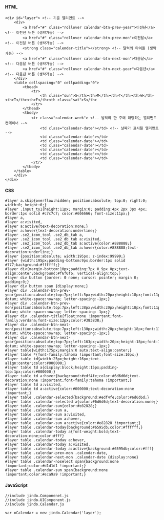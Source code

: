 #### HTML

	<div id="layer"> <!-- 기준 엘리먼트 -->
	    <div>
	        <a href="#" class="rollover calendar-btn-prev-year">이전년</a> <!-- 이전년 버튼 (생략가능) -->
	        <a href="#" class="rollover calendar-btn-prev-mon">이전달</a> <!-- 이전달 버튼 (생략가능) -->
	        <strong class="calendar-title"></strong> <!-- 달력의 타이틀 (생략가능) -->
	        <a href="#" class="rollover calendar-btn-next-mon">다음달</a> <!-- 다음달 버튼 (생략가능) -->
	        <a href="#" class="rollover calendar-btn-next-year">다음년</a> <!-- 다음년 버튼 (생략가능) -->
	    </div>
	    <table cellspacing="0" cellpadding="0">
	        <thead>
	            <tr>
	                <th class="sun">S</th><th>M</th><th>T</th><th>W</th><th>T</th><th>F</th><th class="sat">S</th>
	            </tr>
	        </thead>
	        <tbody>
	            <tr class="calendar-week"> <!-- 달력의 한 주에 해당하는 엘리먼트 컨테이너 -->
	                <td class="calendar-date"></td> <!-- 날짜가 표시될 엘리먼트 -->
	                <td class="calendar-date"></td>
	                <td class="calendar-date"></td>
	                <td class="calendar-date"></td>
	                <td class="calendar-date"></td>
	                <td class="calendar-date"></td>
	                <td class="calendar-date"></td>
	            </tr>
	        </tbody>
	    </table>
	    </div>
	</div>

#### CSS

	#layer a.skip{overflow:hidden; position:absolute; top:0; right:0; width:0; height:0;}
	#layer .input_ty1{height:11px; margin:0; padding:4px 2px 3px 4px; border:1px solid #c7c7c7; color:#666666; font-size:11px;}
	#layer a,
	#layer a:visited,
	#layer a:active{text-decoration:none;}
	#layer a:hover{text-decoration:underline;}
	#layer .se2_icon_tool .se2_db_tab a,
	#layer .se2_icon_tool .se2_db_tab a:visited,
	#layer .se2_icon_tool .se2_db_tab a:active{color:#888888;}
	#layer .se2_icon_tool .se2_db_tab a:hover{color:#888888;text-decoration:underline;}
	#layer {position:absolute; width:195px; z-index:99999;}
	#layer {width:195px;padding-bottom:9px;border:1px solid #777;background:#ffffff;}
	#layer div{margin-bottom:10px;padding:7px 0 9px 0px;text-align:center;background:#f6f6f6; vertical-align:top;}
	#layer div button {border: 0 none; cursor: pointer; margin 0; padding:0;}
	#layer div button span {display:none;}
	#layer div .calendar-btn-prev-year{position:absolute;top:7px;left:5px;width:20px;height:18px;font:11px dotum; white-space:nowrap; letter-spacing:-1px;}
	#layer div .calendar-btn-prev-mon{position:absolute;top:7px;left:38px;width:20px;height:18px;font:11px dotum; white-space:nowrap; letter-spacing:-1px;}
	#layer div .calendar-title{float:none !important;font-family:verdana;font-size:12px;color:#383838;}
	#layer div .calendar-btn-next-mon{position:absolute;top:7px;left:130px;width:20px;height:18px;font:11px dotum; white-space:nowrap; letter-spacing:-1px;}
	#layer div .calendar-btn-next-year{position:absolute;top:7px;left:163px;width:20px;height:18px;font:11px dotum; white-space:nowrap; letter-spacing:-1px;}
	#layer table{width:175px;margin:0 auto;text-align:center;}
	#layer table *{font-family:tahoma !important;font-size:10px;}
	#layer table td{width:25px;height:16px;text-align:center;color:#000000;}
	#layer table td a{display:block;height:15px;padding-top:1px;color:#000000;}
	#layer table td a:hover{background:#edf4fe;color:#6d6d6d;text-decoration:none !important;font-family:tahoma !important;}
	#layer table td a:visited,
	#layer table td a:active{color:#000000;text-decoration:none !important;}
	#layer table .calendar-selected{background:#edf4fe;color:#6d6d6d;}
	#layer table .calendar-selected a{color:#6d6d6d;text-decoration:none;}
	#layer table .calendar-sun{color:#e82828;}
	#layer table .calendar-sun a,
	#layer table .calendar-sun a:visited,
	#layer table .calendar-sun a:hover,
	#layer table .calendar-sun a:active{color:#e82828 !important;}
	#layer table .calendar-today{background:#6595db;color:#ffffff;}
	#layer table .calendar-today a{font-weight:bold;text-decoration:none;color:#fff}
	#layer table .calendar-today a:hover,
	#layer table .calendar-today a:visited,
	#layer table .calendar-today a:active{background:#6595db;color:#fff}
	#layer table .calendar-prev-mon .calendar-date,
	#layer table .calendar-next-mon .calendar-date {display:none}
	#layer table .calendar-noselect span{background:none !important;color:#d1d1d1 !important;}
	#layer table .calendar-sun span{background:none !important;color:#eca9a9 !important;}
            
#### JavaScript

	//include jindo.Componenet.js
	//include jindo.UIComponent.js
	//include jindo.Calendar.js
	 
	var oCalendar = new jindo.Calendar('layer');
